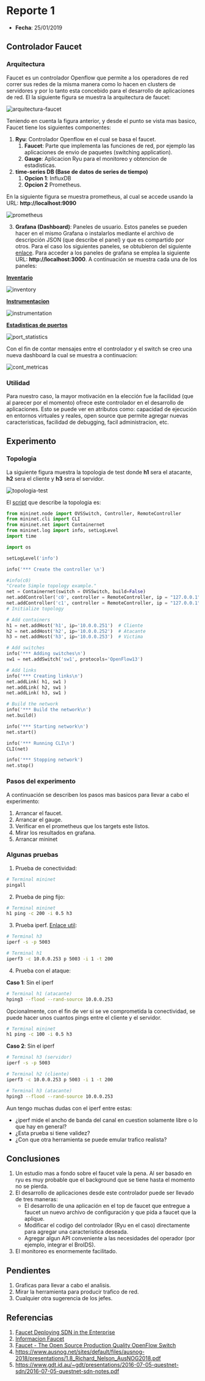 # Reporte 1 #

* **Fecha**: 25/01/2019

## Controlador Faucet ##

### Arquitectura ###

Faucet es un controlador Openflow que permite a los operadores de red correr sus redes de la misma manera como lo hacen en clusters de servidores y por lo tanto esta concebido para el desarrollo de aplicaciones de red. El la siguiente figura se muestra la arquitectura de faucet:

![arquitectura-faucet](arquitectura-faucet.png)

Teniendo en cuenta la figura anterior, y desde el punto se vista mas basico, Faucet tiene los siguientes componentes:
1. **Ryu**: Controlador Openflow en el cual se basa el faucet.
   1. **Faucet**: Parte que implementa las funciones de red, por ejemplo las aplicaciones de envio de paquetes (switching application). 
   2. **Gauge**: Aplicacion Ryu para el monitoreo y obtencion de estadisticas.
2. **time-series DB (Base de datos de series de tiempo)**
   1. **Opcion 1**: InfluxDB
   2. **Opcion 2** Prometheus.

En la siguiente figura se muestra prometheus, al cual se accede usando la URL: **http://localhost:9090**

![prometheus](prometheus.png)

3. **Grafana (Dashboard)**: Paneles de usuario. Estos paneles se pueden hacer en el mismo Grafana o instalarlos mediante el archivo de descripción JSON (que describe el panel) y que es compartido por otros. Para el caso los siguientes paneles, se obtubieron del siguiente [enlace](https://docs.faucet.nz/en/latest/tutorials/first_time.html). Para acceder a los paneles de grafana se emplea la siguiente URL: **http://localhost:3000**. A continuación se muestra cada una de los paneles:

**[Inventario](https://docs.faucet.nz/en/latest/_static/grafana-dashboards/faucet_inventory.json)**

![inventory](inventory.png) 

**[Instrumentacion](https://docs.faucet.nz/en/latest/_static/grafana-dashboards/faucet_instrumentation.json)**

![instrumentation](instrumentation.png)

**[Estadisticas de puertos](https://docs.faucet.nz/en/latest/_static/grafana-dashboards/faucet_port_statistics.json)**

![port_statistics](port_statistics.png)


Con el fin de contar mensajes entre el controlador y el switch se creo una nueva dashboard la cual se muestra a continuacion:

![cont_metricas](cont_metricas.png)


### Utilidad ###

Para nuestro caso, la mayor motivación en la elección fue la facilidad (que al parecer por el momento) ofrece este controlador en el desarrollo de aplicaciones. Esto se puede ver en atributos como: capacidad de ejecución en entornos virtuales y reales, open source que permite agregar nuevas caracteristicas, facilidad de debugging, facil administracion, etc.


## Experimento ##

### Topologia ###

La siguiente figura muestra la topologia de test donde **h1** sera el atacante, **h2** sera el cliente y **h3** sera el servidor.

![topologia-test](topologia-test.png)

El [script](topologia-test.py) que describe la topologia es:

```python
from mininet.node import OVSSwitch, Controller, RemoteController
from mininet.cli import CLI
from mininet.net import Containernet
from mininet.log import info, setLogLevel
import time

import os

setLogLevel('info')

info('*** Create the controller \n')

#info(c0)
"Create Simple topology example."
net = Containernet(switch = OVSSwitch, build=False)
net.addController('c0', controller = RemoteController, ip = "127.0.0.1", port = 6653)
net.addController('c1', controller = RemoteController, ip = "127.0.0.1", port = 6654)
# Initialize topology

# Add containers
h1 = net.addHost('h1', ip='10.0.0.251')  # Cliente
h2 = net.addHost('h2', ip='10.0.0.252')  # Atacante
h3 = net.addHost('h3', ip='10.0.0.253')  # Victima

# Add switches    
info('*** Adding switches\n')
sw1 = net.addSwitch('sw1', protocols='OpenFlow13')

# Add links    
info('*** Creating links\n')
net.addLink( h1, sw1 )
net.addLink( h2, sw1 )
net.addLink( h3, sw1 )

# Build the network
info('*** Build the network\n')
net.build()

info('*** Starting network\n')
net.start()

info('*** Running CLI\n')
CLI(net)

info('*** Stopping network')
net.stop()
```

### Pasos del experimento ###

A continuación se describen los pasos mas basicos para llevar a cabo el experimento:
1. Arrancar el faucet.
2. Arrancar el gauge.
3. Verificar en el prometheus que los targets este listos.
4. Mirar los resultados en grafana.
5. Arrancar mininet

### Algunas pruebas ###

1. Prueba de conectividad: 

```bash
# Terminal mininet
pingall
```

2. Prueba de ping fijo: 

```bash
# Terminal mininet
h1 ping -c 200 -i 0.5 h3
```

3. Prueba iperf. [Enlace util](https://support.cumulusnetworks.com/hc/en-us/articles/216509388-Throughput-Testing-and-Troubleshooting):

```bash
# Terminal h3
iperf -s -p 5003
```

```bash
# Terminal h1
iperf3 -c 10.0.0.253 p 5003 -i 1 -t 200 
```

4. Prueba con el ataque:

**Caso 1**: Sin el iperf

```bash
# Terminal h1 (atacante)
hping3 --flood --rand-source 10.0.0.253
```

Opcionalmente, con el fin de ver si se ve comprometida la conectividad, se puede hacer unos cuantos pings entre el cliente y el servidor.

```bash
# Terminal mininet
h1 ping -c 100 -i 0.5 h3
```

**Caso 2**: Sin el iperf

```bash
# Terminal h3 (servidor)
iperf -s -p 5003
```
```bash
# Terminal h2 (cliente)
iperf3 -c 10.0.0.253 p 5003 -i 1 -t 200 
```

```bash
# Terminal h3 (atacante)
hping3 --flood --rand-source 10.0.0.253
```

Aun tengo muchas dudas con el iperf entre estas:
* ¿iperf mide el ancho de banda del canal en cuestion solamente libre o lo que hay en general?
* ¿Esta prueba si tiene validez?
* ¿Con que otra herramienta se puede emular trafico realista?

## Conclusiones ##

1. Un estudio mas a fondo sobre el faucet vale la pena. Al ser basado en ryu es muy probable que el background que se tiene hasta el momento no se pierda.
2. El desarrollo de aplicaciones desde este controlador puede ser llevado de tres maneras:
   * El desarrollo de una aplicación en el top de faucet que entregue a faucet un nuevo archivo de configuración y que pida a faucet que la aplique.
   * Modificar el codigo del controlador (Ryu en el caso) directamente para agregar una caracteristica deseada.
   * Agregar algun API conveniente a las necesidades del operador (por ejemplo, integrar el BroIDS).
3. El monitoreo es enormemente facilitado.


## Pendientes ##

1. Graficas para llevar a cabo el analisis.
2. Mirar la herramienta para producir trafico de red.
3. Cualquier otra sugerencia de los jefes.


## Referencias ##



1. [Faucet Deploying SDN in the Enterprise](https://static.googleusercontent.com/media/research.google.com/en//pubs/archive/45641.pdf)
2. [Informacion Faucet](https://github.com/faucetsdn/faucet.nz)
3. [Faucet - The Open Source Production Quality OpenFlow Switch](https://wand.nz/~brad/talks/faucet.pdf)
4. https://www.ausnog.net/sites/default/files/ausnog-2018/presentations/1.8_Richard_Nelson_AusNOG2018.pdf
5. https://www.gdt.id.au/~gdt/presentations/2016-07-05-questnet-sdn/2016-07-05-questnet-sdn-notes.pdf
